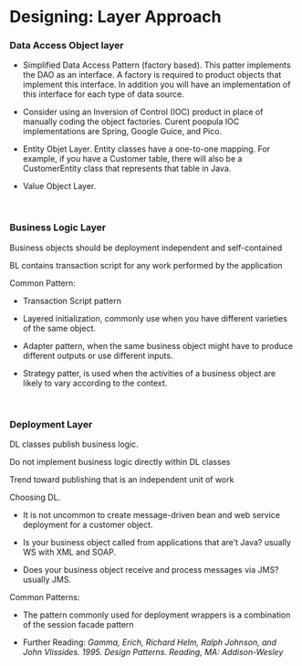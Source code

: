 
# Designing: Layer Approach


### Data Access Object layer

-   Simplified Data Access Pattern (factory based). This patter implements the
    DAO as an interface. A factory is required to product objects that implement
    this interface. In addition you will have an implementation of this
    interface for each type of data source.

-   Consider using an Inversion of Control (IOC) product in place of manually
    coding the object factories. Curent poopula IOC implementations are Spring,
    Google Guice, and Pico.

-   Entity Objet Layer. Entity classes have a one-to-one mapping. For example,
    if you have a Customer table, there will also be a CustomerEntity class that
    represents that table in Java.

-   Value Object Layer.

 

### Business Logic Layer

Business objects should be deployment independent and self-contained

BL contains transaction script for any work performed by the application

Common Pattern:

-   Transaction Script pattern

-   Layered initialization, commonly use when you have different varieties of
    the same object.

-   Adapter pattern, when the same business object might have to produce
    different outputs or use different inputs.

-   Strategy patter, is used when the activities of a business object are likely
    to vary according to the context.

 

### Deployment Layer

DL classes publish business logic.

Do not implement business logic directly within DL classes

Trend toward publishing that is an independent unit of work

Choosing DL.

-   It is not uncommon to create message-driven bean and web service deployment
    for a customer object.

-   Is your business object called from applications that are’t Java? usually WS
    with XML and SOAP.

-   Does your business object receive and process messages via JMS? usually JMS.

Common Patterns:

-   The pattern commonly used for deployment wrappers is a combination of the
    session facade pattern

-   Further Reading: *Gamma, Erich, Richard Helm, Ralph Johnson, and John
    Vlissides. 1995. Design Patterns. Reading, MA: Addison-Wesley*
